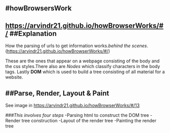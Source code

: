 #howBrowsersWork
---
https://arvindr21.github.io/howBrowserWorks/#/
##Explanation
---
How the parsing of urls to get information works.*behind the scenes*.
(https://arvindr21.github.io/howBrowserWorks/#/)


These are the ones that appear on a webpage consisting of the body and the css styles.There also are *Nodes* which classify characters in the body tags.
Lastly  **DOM**  which is used to build a tree consisting of all material for a website.


##Parse, Render, Layout & Paint
---
See image in  <https://arvindr21.github.io/howBrowserWorks/#/13>

_###This involves four steps_
-Parsing html to construct the DOM tree
-Render tree construction
-Layout of the render tree
-Painting the render tree


